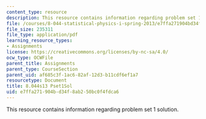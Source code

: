 ```yaml
---
content_type: resource
description: This resource contains information regarding problem set 1 solution.
file: /courses/8-044-statistical-physics-i-spring-2013/e7ffa271904bd34f8ab250bc0f4fdca6_MIT8_044S13_pss1.pdf
file_size: 235311
file_type: application/pdf
learning_resource_types:
- Assignments
license: https://creativecommons.org/licenses/by-nc-sa/4.0/
ocw_type: OCWFile
parent_title: Assignments
parent_type: CourseSection
parent_uid: af685c3f-1ac6-82af-12d3-b11cdf6ef1a7
resourcetype: Document
title: 8.044s13 Pset1Sol
uid: e7ffa271-904b-d34f-8ab2-50bc0f4fdca6
---
```

This resource contains information regarding problem set 1 solution.